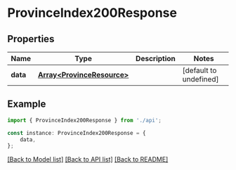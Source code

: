 # ProvinceIndex200Response


## Properties

Name | Type | Description | Notes
------------ | ------------- | ------------- | -------------
**data** | [**Array&lt;ProvinceResource&gt;**](ProvinceResource.md) |  | [default to undefined]

## Example

```typescript
import { ProvinceIndex200Response } from './api';

const instance: ProvinceIndex200Response = {
    data,
};
```

[[Back to Model list]](../README.md#documentation-for-models) [[Back to API list]](../README.md#documentation-for-api-endpoints) [[Back to README]](../README.md)
